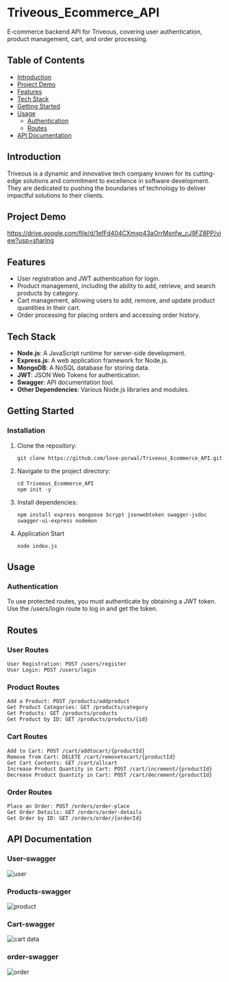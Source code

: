 # Triveous_Ecommerce_API

E-commerce backend API for Triveous, covering user authentication, product management, cart, and order processing.

## Table of Contents
- [Introduction](#introduction)
- [Project Demo](#project-demo)
- [Features](#Features)
- [Tech Stack](#tech-stack)
- [Getting Started](#getting-started)
- [Usage](#usage)
  - [Authentication](#authentication)
  - [Routes](#routes)
- [API Documentation](#api-documentation)

## Introduction
Triveous is a dynamic and innovative tech company known for its cutting-edge solutions and commitment to excellence in software development.
They are dedicated to pushing the boundaries of technology to deliver impactful solutions to their clients.

## Project Demo
https://drive.google.com/file/d/1efFd404CXmxp43aOrrMsnfw_cJ9FZ8PP/view?usp=sharing
  
## Features

- User registration and JWT authentication for login.
- Product management, including the ability to add, retrieve, and search products by category.
- Cart management, allowing users to add, remove, and update product quantities in their cart.
- Order processing for placing orders and accessing order history.
  
## Tech Stack

- **Node.js**: A JavaScript runtime for server-side development.
- **Express.js**: A web application framework for Node.js.
- **MongoDB**: A NoSQL database for storing data.
- **JWT**: JSON Web Tokens for authentication.
- **Swagger**: API documentation tool.
- **Other Dependencies**: Various Node.js libraries and modules.


## Getting Started

### Installation

1. Clone the repository:

   ```
   git clone https://github.com/love-porwal/Triveous_Ecommerce_API.git
   ```
   
2. Navigate to the project directory:
   ```
   cd Triveous_Ecommerce_API
   npm init -y
   ```
   
3. Install dependencies:
   ```
   npm install express mongoose bcrypt jsonwebtoken swagger-jsdoc swagger-ui-express nodemon
   ```

4. Application Start
   ```
   node index.js
   ```


## Usage
### Authentication
To use protected routes, you must authenticate by obtaining a JWT token. Use the /users/login route to log in and get the token.


## Routes
### User Routes
```
User Registration: POST /users/register
User Login: POST /users/login
```
### Product Routes
```
Add a Product: POST /products/addproduct
Get Product Categories: GET /products/category
Get Products: GET /products/products
Get Product by ID: GET /products/products/{id}
```
### Cart Routes
```
Add to Cart: POST /cart/addtocart/{productId}
Remove from Cart: DELETE /cart/removetocart/{productId}
Get Cart Contents: GET /cart/allcart
Increase Product Quantity in Cart: POST /cart/increment/{productId}
Decrease Product Quantity in Cart: POST /cart/decrement/{productId}
```

### Order Routes
```
Place an Order: POST /orders/order-place
Get Order Details: GET /orders/order-details
Get Order by ID: GET /orders/order/{orderId}
```
## API Documentation

### User-swagger
![user](https://github.com/love-porwal/Triveous_Ecommerce_API/assets/112820391/2e1a6735-3558-48e6-b6a0-f0843b80cd46)

### Products-swagger
![product](https://github.com/love-porwal/Triveous_Ecommerce_API/assets/112820391/8b6dece8-71ed-4cf5-a2b1-0fd13a3c5d6f)

### Cart-swagger
![cart data](https://github.com/love-porwal/Triveous_Ecommerce_API/assets/112820391/67140e48-7407-4434-bdef-de20faea19ab)

### order-swagger
![order](https://github.com/love-porwal/Triveous_Ecommerce_API/assets/112820391/f487cd01-eb9a-4b23-a224-57c0451b332d)
